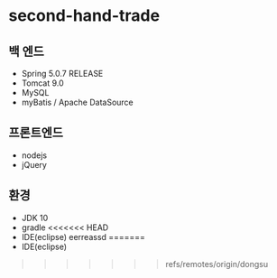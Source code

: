 # second-hand-trade

## 백 엔드
- Spring 5.0.7 RELEASE
- Tomcat 9.0
- MySQL
- myBatis / Apache DataSource


## 프론트엔드
- nodejs
- jQuery

## 환경
- JDK 10
- gradle
<<<<<<< HEAD
- IDE(eclipse) 
eerreassd
=======
- IDE(eclipse)
>>>>>>> refs/remotes/origin/dongsu
